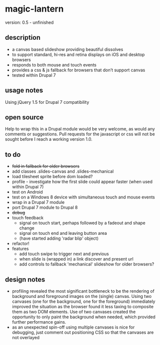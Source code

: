 magic-lantern
=============

version: 0.5 - unfinished

## description
* a canvas based slideshow providing beautiful dissolves
* to support standard, hi-res and retina displays on iOS and desktop browsers
* responds to both mouse and touch events
* provides a css & js fallback for browsers that don’t support canvas
* tested within Drupal 7

## usage notes
Using jQuery 1.5 for Drupal 7 compatibility

## open source
Help to wrap this in a Drupal module would be very welcome, as would any comments or suggestions.
Pull requests for the javascript or css will not be sought before I reach a working version 1.0.

## to do
* <strike>fold in fallback for older browsers</strike>
* add classes .slides-canvas and .slides-mechanical
* load tilesheet sprite before dom loaded?
* profile - investigate how the first slide could appear faster (when used within Drupal 7)
* test on Android
* test on a Windows 8 device with simultaneous touch and mouse events
* wrap in a Drupal 7 module
* port Drupal 7 module to Drupal 8
* <strike>debug</strike>
* touch feedback
    * signal on touch start, perhaps followed by a fadeout and shape change
    * signal on touch end and leaving button area
    * (have started adding 'radar blip' object)
* refactor!
* features
    * add touch swipe to trigger next and previous
    * when slide is (wrapped in) a link discover and present url
    * add controls to fallback 'mechanical' slideshow for older browsers?

## design notes
* profiling revealed the most significant bottleneck to be the rendering of background and foreground images on the (single) canvas. Using two canvases (one for the background, one for the foreground) immediately improved the situation as the browser found it less taxing to composite them as two DOM elements.  Use of two canvases created the opportunity to only paint the background when needed, which provided further performance gains.
* as an unexpected spin-off using multiple canvases is nice for debugging, just comment out positioning CSS so that the canvases are not overlayed
 



